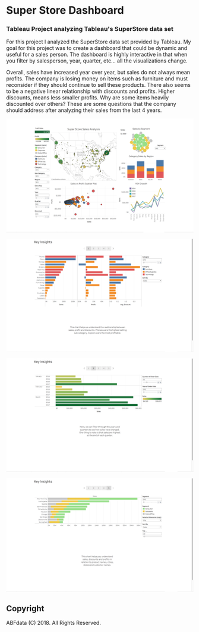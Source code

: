 # Super Store Dashboard

### Tableau Project analyzing Tableau's SuperStore data set

For this project I analyzed the SuperStore data set provided by Tableau. My goal for this project was to create a dashboard that could be dynamic and useful for a sales person. The dashboard is highly interactive in that when you filter by salesperson, year, quarter, etc... all the visualizations change. 

Overall, sales have increased year over year, but sales do not always mean profits. The company is losing money on items such as furniture and must reconsider if they should continue to sell these products. There also seems to be a negative linear relationship with discounts and profits. Higher discounts, means less smaller profits. Why are some items heavily discounted over others? These are some questions that the company should address after analyzing their sales from the last 4 years.

![Dashboard](img/1_dashboard.png)

![ProductSales](img/2_productSales.png)

![SalesQtr](img/3_salesqtr.png)

![SalesCity](img/4_salescity.png)

## Copyright

ABFdata (C) 2018. All Rights Reserved.